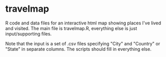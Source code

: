 # travelmap
R code and data files for an interactive html map showing places I've lived and visited. The main file is travelmap.R, everything else is just input/supporting files.

Note that the input is a set of .csv files specifying "City" and "Country" or "State" in separate columns. The scripts should fill in everything else.
